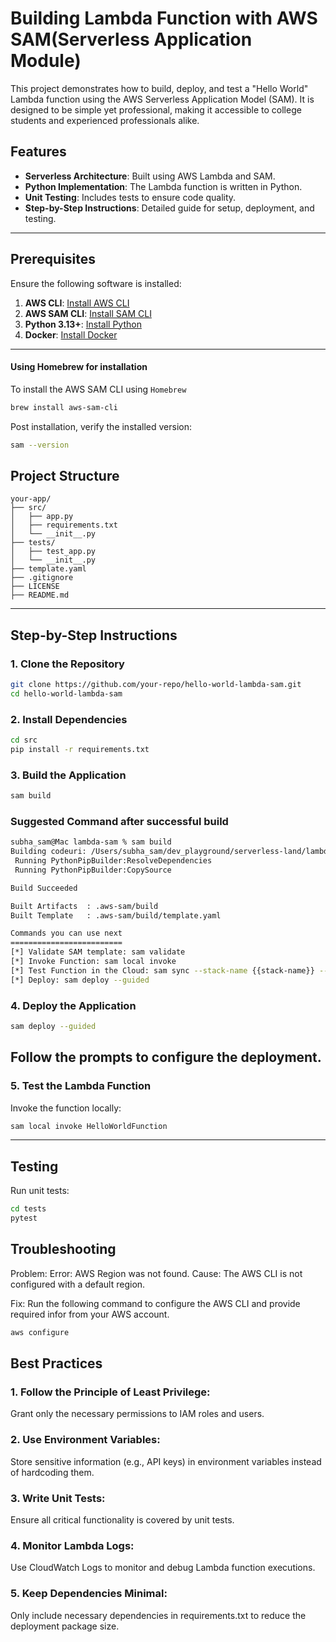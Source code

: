 # Building Lambda Function with AWS SAM(Serverless Application Module)
This project demonstrates how to build, deploy, and test a "Hello World" Lambda function using the AWS Serverless Application Model (SAM). It is designed to be simple yet professional, making it accessible to college students and experienced professionals alike.
## Features
- **Serverless Architecture**: Built using AWS Lambda and SAM.
- **Python Implementation**: The Lambda function is written in Python.
- **Unit Testing**: Includes tests to ensure code quality.
- **Step-by-Step Instructions**: Detailed guide for setup, deployment, and testing.
---
## Prerequisites
Ensure the following software is installed:
1. **AWS CLI**: [Install AWS CLI](https://docs.aws.amazon.com/cli/latest/userguide/install-cliv2.html)
2. **AWS SAM CLI**: [Install SAM CLI](https://docs.aws.amazon.com/serverless-application-model/latest/developerguide/install-sam-cli.html)
3. **Python 3.13+**: [Install Python](https://www.python.org/downloads/)
4. **Docker**: [Install Docker](https://www.docker.com/get-started)
---
#### Using Homebrew for installation
To install the AWS SAM CLI using `Homebrew`
```bash
brew install aws-sam-cli
```
Post installation, verify the installed version:
```bash
sam --version
```


## Project Structure
```
your-app/
├── src/
│   ├── app.py
│   ├── requirements.txt
│   └── __init__.py
├── tests/
│   ├── test_app.py
│   └── __init__.py
├── template.yaml
├── .gitignore
├── LICENSE
├── README.md
```

---
## Step-by-Step Instructions
### 1. Clone the Repository
```bash
git clone https://github.com/your-repo/hello-world-lambda-sam.git
cd hello-world-lambda-sam
```
### 2. Install Dependencies
```bash
cd src
pip install -r requirements.txt
```
### 3. Build the Application
```bash
sam build
```
### Suggested Command after successful build
```bash
subha_sam@Mac lambda-sam % sam build
Building codeuri: /Users/subha_sam/dev_playground/serverless-land/lambda-sam/src runtime: python3.9 architecture: x86_64 functions: HelloWorldFunction           
 Running PythonPipBuilder:ResolveDependencies                                                                                                                    
 Running PythonPipBuilder:CopySource                                                                                                                             

Build Succeeded

Built Artifacts  : .aws-sam/build
Built Template   : .aws-sam/build/template.yaml

Commands you can use next
=========================
[*] Validate SAM template: sam validate
[*] Invoke Function: sam local invoke
[*] Test Function in the Cloud: sam sync --stack-name {{stack-name}} --watch
[*] Deploy: sam deploy --guided
```
### 4. Deploy the Application
```bash
sam deploy --guided
```
Follow the prompts to configure the deployment.
---
### 5. Test the Lambda Function
Invoke the function locally:
```bash
sam local invoke HelloWorldFunction
```
---
## Testing
Run unit tests:
```bash
cd tests
pytest
```

## Troubleshooting
Problem: Error: AWS Region was not found.
Cause:
The AWS CLI is not configured with a default region.

Fix:
Run the following command to configure the AWS CLI and provide required infor from your AWS account.
```bash
aws configure
```

## Best Practices
### 1. Follow the Principle of Least Privilege: 
Grant only the necessary permissions to IAM roles and users.

### 2. Use Environment Variables: 
Store sensitive information (e.g., API keys) in environment variables instead of hardcoding them.

### 3. Write Unit Tests: 
Ensure all critical functionality is covered by unit tests.

### 4. Monitor Lambda Logs: 
Use CloudWatch Logs to monitor and debug Lambda function executions.

### 5. Keep Dependencies Minimal: 
Only include necessary dependencies in requirements.txt to reduce the deployment package size.

